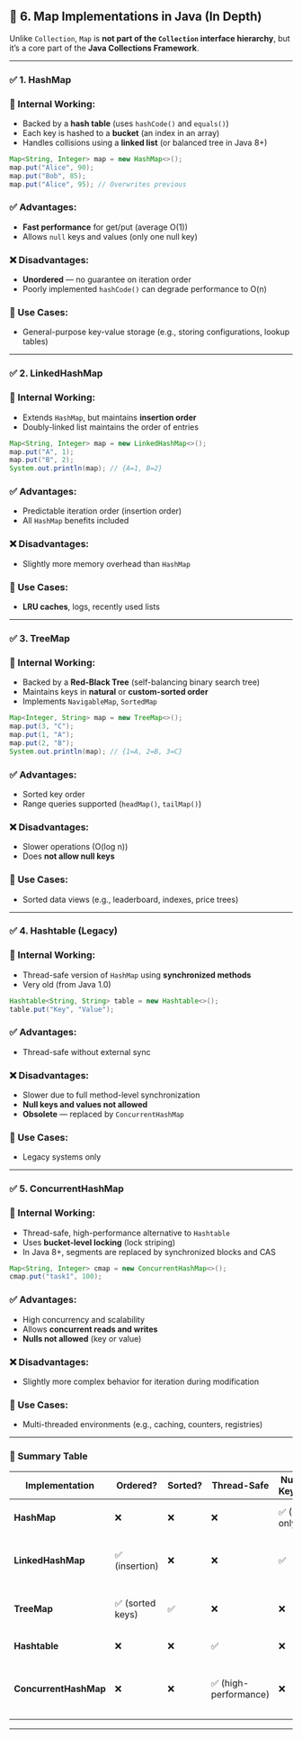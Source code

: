 ## 🔷 **6. Map Implementations in Java (In Depth)**

Unlike `Collection`, `Map` is **not part of the `Collection` interface hierarchy**, but it’s a core part of the **Java Collections Framework**.

---

### ✅ 1. **HashMap**

### 🔧 Internal Working:

* Backed by a **hash table** (uses `hashCode()` and `equals()`)
* Each key is hashed to a **bucket** (an index in an array)
* Handles collisions using a **linked list** (or balanced tree in Java 8+)

```java
Map<String, Integer> map = new HashMap<>();
map.put("Alice", 90);
map.put("Bob", 85);
map.put("Alice", 95); // Overwrites previous
```

### ✅ Advantages:

* **Fast performance** for get/put (average O(1))
* Allows `null` keys and values (only one null key)

### ❌ Disadvantages:

* **Unordered** — no guarantee on iteration order
* Poorly implemented `hashCode()` can degrade performance to O(n)

### 📌 Use Cases:

* General-purpose key-value storage (e.g., storing configurations, lookup tables)

---

### ✅ 2. **LinkedHashMap**

### 🔧 Internal Working:

* Extends `HashMap`, but maintains **insertion order**
* Doubly-linked list maintains the order of entries

```java
Map<String, Integer> map = new LinkedHashMap<>();
map.put("A", 1);
map.put("B", 2);
System.out.println(map); // {A=1, B=2}
```

### ✅ Advantages:

* Predictable iteration order (insertion order)
* All `HashMap` benefits included

### ❌ Disadvantages:

* Slightly more memory overhead than `HashMap`

### 📌 Use Cases:

* **LRU caches**, logs, recently used lists

---

### ✅ 3. **TreeMap**

### 🔧 Internal Working:

* Backed by a **Red-Black Tree** (self-balancing binary search tree)
* Maintains keys in **natural** or **custom-sorted order**
* Implements `NavigableMap`, `SortedMap`

```java
Map<Integer, String> map = new TreeMap<>();
map.put(3, "C");
map.put(1, "A");
map.put(2, "B");
System.out.println(map); // {1=A, 2=B, 3=C}
```

### ✅ Advantages:

* Sorted key order
* Range queries supported (`headMap()`, `tailMap()`)

### ❌ Disadvantages:

* Slower operations (O(log n))
* Does **not allow null keys**

### 📌 Use Cases:

* Sorted data views (e.g., leaderboard, indexes, price trees)

---

### ✅ 4. **Hashtable** (Legacy)

### 🔧 Internal Working:

* Thread-safe version of `HashMap` using **synchronized methods**
* Very old (from Java 1.0)

```java
Hashtable<String, String> table = new Hashtable<>();
table.put("Key", "Value");
```

### ✅ Advantages:

* Thread-safe without external sync

### ❌ Disadvantages:

* Slower due to full method-level synchronization
* **Null keys and values not allowed**
* **Obsolete** — replaced by `ConcurrentHashMap`

### 📌 Use Cases:

* Legacy systems only

---

### ✅ 5. **ConcurrentHashMap**

### 🔧 Internal Working:

* Thread-safe, high-performance alternative to `Hashtable`
* Uses **bucket-level locking** (lock striping)
* In Java 8+, segments are replaced by synchronized blocks and CAS

```java
Map<String, Integer> cmap = new ConcurrentHashMap<>();
cmap.put("task1", 100);
```

### ✅ Advantages:

* High concurrency and scalability
* Allows **concurrent reads and writes**
* **Nulls not allowed** (key or value)

### ❌ Disadvantages:

* Slightly more complex behavior for iteration during modification

### 📌 Use Cases:

* Multi-threaded environments (e.g., caching, counters, registries)

---

### 🧠 Summary Table

| Implementation        | Ordered?        | Sorted? | Thread-Safe          | Null Keys  | Performance           | Use Case                         |
| --------------------- | --------------- | ------- | -------------------- | ---------- | --------------------- | -------------------------------- |
| **HashMap**           | ❌               | ❌       | ❌                    | ✅ (1 only) | O(1) average          | General-purpose map              |
| **LinkedHashMap**     | ✅ (insertion)   | ❌       | ❌                    | ✅          | O(1) average          | Caches, logs, ordered data       |
| **TreeMap**           | ✅ (sorted keys) | ✅       | ❌                    | ❌          | O(log n)              | Sorted maps, range queries       |
| **Hashtable**         | ❌               | ❌       | ✅                    | ❌          | Slower (synchronized) | Legacy code                      |
| **ConcurrentHashMap** | ❌               | ❌       | ✅ (high-performance) | ❌          | O(1) concurrent       | Thread-safe maps, modern systems |

---